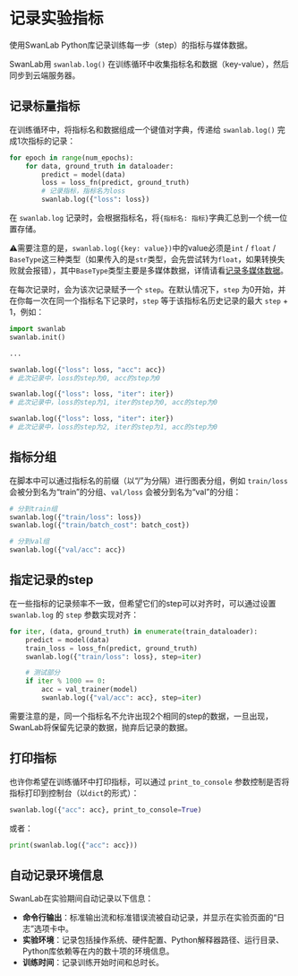 # 记录实验指标

使用SwanLab Python库记录训练每一步（step）的指标与媒体数据。

SwanLab用 `swanlab.log()` 在训练循环中收集指标名和数据（key-value），然后同步到云端服务器。

## 记录标量指标

在训练循环中，将指标名和数据组成一个键值对字典，传递给 `swanlab.log()` 完成1次指标的记录：

```python
for epoch in range(num_epochs):
    for data, ground_truth in dataloader:
        predict = model(data)
        loss = loss_fn(predict, ground_truth)
        # 记录指标，指标名为loss
        swanlab.log({"loss": loss})
```

在 `swanlab.log` 记录时，会根据指标名，将`{指标名: 指标}`字典汇总到一个统一位置存储。

⚠️需要注意的是，`swanlab.log({key: value})`中的value必须是`int` / `float` / `BaseType`这三种类型（如果传入的是`str`类型，会先尝试转为`float`，如果转换失败就会报错），其中`BaseType`类型主要是多媒体数据，详情请看[记录多媒体数据](/guide_cloud/experiment_track/log-media.md)。

在每次记录时，会为该次记录赋予一个 `step`。在默认情况下，`step` 为0开始，并在你每一次在同一个指标名下记录时，`step` 等于该指标名历史记录的最大 `step` + 1，例如：

```python
import swanlab
swanlab.init()

...

swanlab.log({"loss": loss, "acc": acc})  
# 此次记录中，loss的step为0, acc的step为0

swanlab.log({"loss": loss, "iter": iter})  
# 此次记录中，loss的step为1, iter的step为0, acc的step为0

swanlab.log({"loss": loss, "iter": iter})  
# 此次记录中，loss的step为2, iter的step为1, acc的step为0
```

## 指标分组

在脚本中可以通过指标名的前缀（以“/”为分隔）进行图表分组，例如 `train/loss` 会被分到名为“train”的分组、`val/loss` 会被分到名为“val”的分组：

```python
# 分到train组
swanlab.log({"train/loss": loss})
swanlab.log({"train/batch_cost": batch_cost})

# 分到val组
swanlab.log({"val/acc": acc})
```

## 指定记录的step

在一些指标的记录频率不一致，但希望它们的step可以对齐时，可以通过设置 `swanlab.log` 的 `step` 参数实现对齐：

```python
for iter, (data, ground_truth) in enumerate(train_dataloader):
    predict = model(data)
    train_loss = loss_fn(predict, ground_truth)
    swanlab.log({"train/loss": loss}, step=iter)

    # 测试部分
    if iter % 1000 == 0:
        acc = val_trainer(model)
        swanlab.log({"val/acc": acc}, step=iter)
```

需要注意的是，同一个指标名不允许出现2个相同的step的数据，一旦出现，SwanLab将保留先记录的数据，抛弃后记录的数据。

## 打印指标

也许你希望在训练循环中打印指标，可以通过 `print_to_console` 参数控制是否将指标打印到控制台（以`dict`的形式）：

```python
swanlab.log({"acc": acc}, print_to_console=True)
```

或者：

```python
print(swanlab.log({"acc": acc}))
```

## 自动记录环境信息

SwanLab在实验期间自动记录以下信息：

- **命令行输出**：标准输出流和标准错误流被自动记录，并显示在实验页面的“日志”选项卡中。
- **实验环境**：记录包括操作系统、硬件配置、Python解释器路径、运行目录、Python库依赖等在内的数十项的环境信息。
- **训练时间**：记录训练开始时间和总时长。